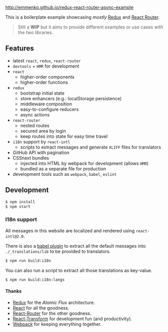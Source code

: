 http://emmenko.github.io/redux-react-router-async-example

This is a boilerplate example showcasing _mostly_ [Redux](https://github.com/gaearon/redux) and [React Router](https://github.com/rackt/react-router).

> Still a **WIP** but it aims to provide different examples or use cases with the two libraries.

## Features

- latest `react`, `redux`, `react-router`
- `devtools` + `HMR` for development
- `react`
  - higher-order components
  - higher-order functions
- `redux`
  - bootstrap initial state
  - store enhancers (e.g.: localStorage persistence)
  - middleware composition
  - easy-to-configure reducers
  - async actions
- `react-router`
  - nested routes
  - secured area by login
  - keep routes into state for easy time travel
- `i18n` support by `react-intl`
  - scripts to extract messages and generate `XLIFF` files for translators
- GitHub API with pagination
- CSSnext bundles
  - injected into HTML by webpack for development (allows `HMR`)
  - bundled as a separate file for production
- development tools such as `webpack`, `babel`, `eslint`

## Development

```bash
$ npm install
$ npm start
```

### I18n support

All messages in this website are localized and rendered using `react-intl@2.0`.

There is also a [babel plugin](https://github.com/yahoo/babel-plugin-react-intl) to extract all the default messages into `./_translations/lib` to be provided to translators.

```bash
$ npm run build:i18n
```

You can also run a script to extract all those translations as key-value.

```bash
$ npm run build:i18n:langs
```


#### Thanks

- [Redux](https://github.com/gaearon/redux) for the _Atomic Flux_ architecture.
- [React](https://github.com/facebook/react) for all the goodness.
- [React-Router](https://github.com/rackt/react-router) for the other goodness.
- [React-Transform](https://github.com/gaearon/react-transform-boilerplate) for development fun (and productivity).
- [Webpack](https://github.com/webpack/webpack) for keeping everything together.
